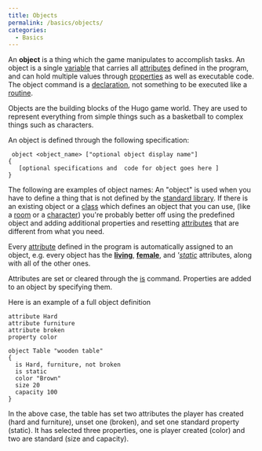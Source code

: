 ```yaml
---
title: Objects
permalink: /basics/objects/
categories: 
  - Basics
---
```


An **object** is a thing which the game manipulates to accomplish tasks.
An object is a single [variable](basics/variables/) that carries all
[attributes](attributes/) defined in the program, and can hold
multiple values through [properties](properties/) as well as
executable code. The object command is a
[declaration](declarations/), not something to be executed
like a [routine](routines/).

Objects are the building blocks of the Hugo game world. They are used to
represent everything from simple things such as a basketball to complex
things such as characters.

An object is defined through the following specification:

     object <object_name> ["optional object display name"]
    {
       [optional specifications and  code for object goes here ]
    }

The following are examples of object names: An "object" is used when you
have to define a thing that is not defined by the [standard library](library/).
If there is an existing object or
a [class](basics/object_classes/) which defines an object that you
can use, (like a [room](basics/rooms/) or a
[character](characters/)) you're probably better off using the
predefined object and adding additional properties and resetting
[attributes](attributes/) that are different from what you
need.

Every [attribute](attributes/) defined in the program is
automatically assigned to an object, e.g. every object has the
**[living](attributes/living/)**, **[female](attributes/female/)**, and
*'[static](attributes/static/)* attributes, along with all of the other
ones.

Attributes are set or cleared through the [is](attributes/is/) command.
Properties are added to an object by specifying them.

Here is an example of a full object definition

    attribute Hard
    attribute furniture
    attribute broken
    property color

    object Table "wooden table"
    {
      is Hard, furniture, not broken
      is static
      color "Brown"
      size 20
      capacity 100
    }

In the above case, the table has set two attributes the player has
created (hard and furniture), unset one (broken), and set one standard
property (static). It has selected three properties, one is player
created (color) and two are standard (size and capacity).
